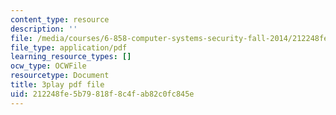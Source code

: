 ```yaml
---
content_type: resource
description: ''
file: /media/courses/6-858-computer-systems-security-fall-2014/212248fe5b79818f8c4fab82c0fc845e_xSQxaie_h1o.pdf
file_type: application/pdf
learning_resource_types: []
ocw_type: OCWFile
resourcetype: Document
title: 3play pdf file
uid: 212248fe-5b79-818f-8c4f-ab82c0fc845e
---
```

